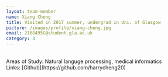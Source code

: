 ```yaml
---
layout: team-member
name: Xiang Cheng
title: Visited in 2017 summer, undergrad in Uni. of Glasgow
picture: /images/profile/xiang-cheng.jpg
email: 2168495C@student.gla.ac.uk
category: 3
---
```


<br/>
Areas of Study: Natural languge processing, medical informatics
<br/>
Links: [Github](https://github.com/harrycheng20)
